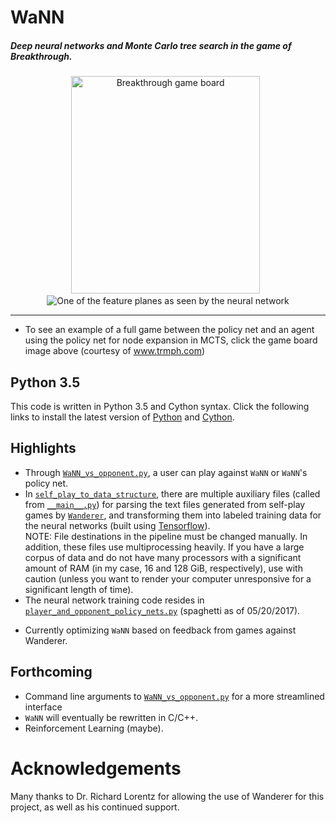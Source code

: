 
# WaNN
##### Deep neural networks and Monte Carlo tree search in the game of Breakthrough. 
<div align="center">
<a href="http://www.trmph.com/breakthrough/board#8,g2h3b7b6h1g2c7c6h3g4g7f6h2g3h8g7g3f4h7g6b2c3b6c5a1b2a8b7a2b3a7b6e2d3g6g5d2e3d7e6b3c4b6b5f2g3e7d6g2f3d8e7c2b3d6e5b3b4e7d6f3e4b7b6d1c2e8d7e1f2d6d5c4d5c6d5f2f3d7d6d3d4g7g6c2d3c5c4c1c2e5d4e3d4e6e5f4e5f6e5g1f2f7e6f2e3e5d4e3d4e6e5f1f2c4d3c2d3d5e4d3e4b5c4b1c2e5d4c3d4b6b5g4f5c4c3b2c3b5a4f5g6a4a3d4d5a3b2d5c6b2c1"><img src="https://cloud.githubusercontent.com/assets/13070236/23641302/872ea850-02a7-11e7-9be4-49c37f803c27.JPG" title="Breakthrough game board" style="width:302px;height:348px;"></img></a>
  <img src="https://cloud.githubusercontent.com/assets/13070236/23594196/f8bf7854-01cc-11e7-9823-4e0a9bd4d2b8.png" title="One of the feature planes as seen by the neural network"></img>
</div>

-----------------

- To see an example of a full game between the policy net and an agent using the policy net for node expansion in MCTS, click the game board image above (courtesy of www.trmph.com)

## Python 3.5

This code is written in Python 3.5 and Cython syntax. Click the following links to install the latest version of [Python](https://www.python.org/downloads) and [Cython](http://cython.readthedocs.io/en/latest/src/quickstart/install.html).

## Highlights

- Through [`WaNN_vs_opponent.py`](../master/Breakthrough_Player/WaNN_vs_opponent.py), a user can play against `WaNN` or `WaNN`'s policy net.
- In [`self_play_to_data_structure`](../master/self_play_files/self_play_to_data_structure/), there are multiple auxiliary files (called from [`__main__.py`](../master/main.py)) for parsing the text files generated from self-play games by <a href="http://www.springer.com/cda/content/document/cda_downloaddocument/9783319279916-c2.pdf?SGWID=0-0-45-1545168-p177846880">`Wanderer`</a>, and transforming them into labeled training data for the neural networks (built using <a href="https://github.com/tensorflow/tensorflow"> Tensorflow</a>). 
<br>NOTE: File destinations in the pipeline must be changed manually. In addition, these files use multiprocessing heavily. If you have a large corpus of data and do not have many processors with a significant amount of RAM (in my case, 16 and 128 GiB, respectively), use with caution (unless you want to render your computer unresponsive for a significant length of time).
- The neural network training code resides in [`player_and_opponent_policy_nets.py`](../master/self_play_files/policy_net/player_and_opponent_policy_nets.py) (spaghetti as of 05/20/2017).
<!---
- In [`self_play_to_data_structure/`](../master/self_play_files/self_play_to_data_structure/), there are multiple auxiliary files for pulling the data from a <a href="https://www.littlegolem.net/jsp/games/gamedetail.jsp?gtid=brkthr">website storing Breakthrough game data</a>, or self-play logs, and transforming that data into labeled training data for the neural networks (built using <a href="https://github.com/tensorflow/tensorflow"> Tensorflow</a>).<p><p> 
--->
- Currently optimizing `WaNN` based on feedback from games against Wanderer.

## Forthcoming
- Command line arguments to [`WaNN_vs_opponent.py`](../master/Breakthrough_Player/WaNN_vs_opponent.py) for a more streamlined interface
- `WaNN` will eventually be rewritten in C/C++.
- Reinforcement Learning (maybe).

# Acknowledgements

Many thanks to Dr. Richard Lorentz for allowing the use of Wanderer for this project, as well as his continued support.

